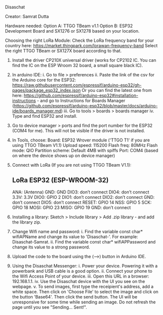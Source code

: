 Disaschat

Creator: Samrat Dutta

Hardware needed: 
	Option A: TTGO TBeam v1.1
	Option B: ESP32 Development Board and SX1276 or SX1278 based on your location.

Choosing the right LoRa Module:
	Check the LoRa frequency band for your country here: https://market.thingpark.com/lorawan-frequency-band
	Select the right TTGO TBeam or SX127X board according to that. 

1. Install the driver CP210X universal driver (works for CP2102 IC. You can find the IC on the ESP Wroom 32 board, a small square black IC).

2. In arduino IDE:
	i. Go to file > preferences
	ii. Paste the link of the csv for the Arduino core for the ESP32: 
			https://raw.githubusercontent.com/espressif/arduino-esp32/gh-pages/package_esp32_index.json
		Or you can find the latest one from here: https://github.com/espressif/arduino-esp32#installation-instructions - and go to Instructions for Boards Manager (https://github.com/espressif/arduino-esp32/blob/master/docs/arduino-ide/boards_manager.md)
	iii. Go to tools > boards > boards manager
	iv. Type and find ESP32 and install.

3. Go to device manager > ports and find the port number for the ESP32 (COM4 for me). This will not be visible if the driver is not installed.

4. In Tools, choose:
	Board: ESP32 Wrover module ('TTGO T1' if you are using TTGO TBeam V1.1)
	Upload speed: 115200
	Flash freq: 80MHz
	Flash mode: QIO
	Partition scheme: Default 4MB with spiffs
	Port: COM4 (based on where the device shows up on device manager)

5. Connect with LoRa (If you are not using TTGO TBeam V1.1): 

	LoRa    ESP32 (ESP-WROOM-32)
	----------------------------
	ANA:    (Antenna)
	GND:    GND
	DIO3:   don’t connect
	DIO4:   don’t connect
	3.3V:   3.3V
	DIO0:   GPIO 2
	DIO1:   don’t connect
	DIO2:   don’t connect
	GND:    don’t connect
	DIO5:   don’t connect
	RESET:  GPIO 14
	NSS:    GPIO 5
	SCK:    GPIO 18
	MOSI:   GPIO 23
	MISO:   GPIO 19
	GND:    don’t connect

6. Installing a library:
	Sketch > Include library > Add .zip library - and add the library zip.

7. Change Wifi name and password:
	i. Find the variable const char* wifiAPName and change its value to 'Disaschat-<YourName>'. For example: Disaschat-Samrat.
	ii. Find the variable const char* wifiAPPassword and change its value to a strong password.

7. Upload the code to the board using the (-->) button in Arduino IDE.

8. Using the Disaschat Messenger:
	i. Power your device. Powering it with a powerbank and USB cable is a good option.
	ii. Connect your phone to the Wifi Access Point of your device.
	iii. Open this URL in a browser: 192.168.1.1.
	iv. Use the Disaschat device with the UI you see on the webpage.
	v. To send images, first type the receipient's address, add a white space. Then click on 'Choose File' to select the image and click on the button 'Base64'. Then click the send button. The UI will be unresponsive for some time while sending an image. Do not refresh the page until you see "Sending... Sent!". 